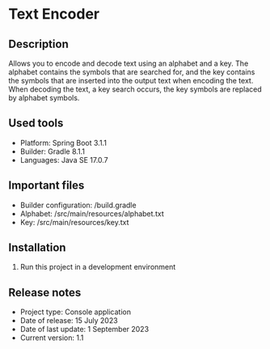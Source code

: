 # Text Encoder

## Description
Allows you to encode and decode text using an alphabet and a key. The alphabet contains the symbols that are searched
for, and the key contains the symbols that are inserted into the output text when encoding the text. When decoding
the text, a key search occurs, the key symbols are replaced by alphabet symbols.

## Used tools
* Platform: Spring Boot 3.1.1
* Builder: Gradle 8.1.1
* Languages: Java SE 17.0.7

## Important files
* Builder configuration: /build.gradle
* Alphabet: /src/main/resources/alphabet.txt
* Key: /src/main/resources/key.txt

## Installation
1. Run this project in a development environment

## Release notes
* Project type: Console application
* Date of release: 15 July 2023
* Date of last update: 1 September 2023
* Current version: 1.1

